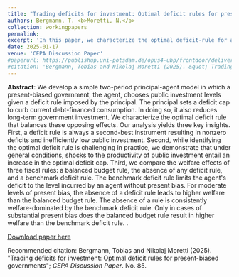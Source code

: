 ```yaml
---
title: "Trading deficits for investment: Optimal deficit rules for present-biased governments"
authors: Bergmann, T. <b>Moretti, N.</b>
collection: workingpapers
permalink: 
excerpt: 'In this paper, we characterize the optimal deficit-rule for a present-biased government, accounting for the distortion of long-term investment it induces. We analyze the effect of a shock to the productivity of investment on the optimal deficit-cap. Furthermore, we compare the welfare outcome of a balanced budget rule, the absence of any deficit rule, and a benchmark deficit rule.'
date: 2025-01-17
venue: 'CEPA Discussion Paper'
#paperurl: https://publishup.uni-potsdam.de/opus4-ubp/frontdoor/deliver/index/docId/67027/file/cepa85.pdf'
#citation: 'Bergmann, Tobias and Nikolaj Moretti (2025). &quot; Trading deficits for investment: Optimal deficit rules for present-biased governments.&quot; <i>CEPA Discussion Paper</i>. No. 85.'
---
```

**Abstract**: We develop a simple two-period principal-agent model in which a present-biased government, the agent, chooses public investment levels given a deficit rule imposed by the principal. The principal sets a deficit cap to curb current debt-financed consumption. In doing so, it also reduces long-term government investment. We characterize the optimal deficit rule that balances these opposing effects.
Our analysis yields three key insights. First, a deficit rule is always a second-best instrument resulting in nonzero deficits and inefficiently low public investment. Second, while identifying the optimal deficit rule is challenging in practice, we demonstrate that under general conditions, shocks to the productivity of public investment entail an increase in the optimal deficit cap. 
Third, we compare the welfare effects of three fiscal rules: a balanced budget rule, the absence of any deficit rule, and a benchmark deficit rule. The benchmark deficit rule limits the agent's deficit to the level incurred by an agent without present bias. For moderate levels of present bias, the absence of a deficit rule leads to higher welfare than the balanced budget rule. The absence of a rule is consistently welfare-dominated by the benchmark deficit rule. Only in cases of substantial present bias does the balanced budget rule result in higher welfare than the benchmark deficit rule.
.

[Download paper here](https://publishup.uni-potsdam.de/opus4-ubp/frontdoor/deliver/index/docId/67027/file/cepa85.pdf)

Recommended citation: Bergmann, Tobias and Nikolaj Moretti (2025). "Trading deficits for investment: Optimal deficit rules for present-biased governments"; <i>CEPA Discussion Paper</i>. No. 85.

